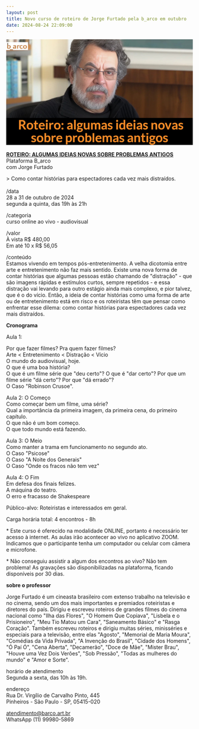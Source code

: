 ```yaml
---
layout: post
title: Novo curso de roteiro de Jorge Furtado pela b_arco em outubro
date: 2024-08-24 22:09:00
---
```

![](/uploads/jorge-curso.jpg)

**[ROTEIRO: ALGUMAS IDEIAS NOVAS SOBRE PROBLEMAS ANTIGOS](https://barco.art.br/eventos/roteiro-algumas-ideias-novas-sobre-problemas-antigos/)**\
Plataforma B_arco\
[](https://barco.art.br/eventos/roteiro-algumas-ideias-novas-sobre-problemas-antigos/)com Jorge Furtado

\> Como contar histórias para espectadores cada vez mais distraídos.\
\
/data\
28 a 31 de outubro de 2024\
segunda a quinta, das 19h às 21h

/categoria\
curso online ao vivo - audiovisual

/valor\
À vista R$ 480,00\
Em até 10 x R$ 56,05

/conteúdo\
Estamos vivendo em tempos pós-entretenimento. A velha dicotomia entre arte e entretenimento não faz mais sentido. Existe uma nova forma de contar histórias que algumas pessoas estão chamando de "distração" - que são imagens rápidas e estímulos curtos, sempre repetidos - e essa distração vai levando para outro estágio ainda mais complexo, e pior talvez, que é o do vício. Então, a ideia de contar histórias como uma forma de arte ou de entretenimento está em risco e os roteiristas têm que pensar como enfrentar esse dilema: como contar histórias para espectadores cada vez mais distraídos.

**Cronograma**

Aula 1:

Por que fazer filmes? Pra quem fazer filmes?\
Arte < Entretenimento < Distração < Vício\
O mundo do audiovisual, hoje.\
O que é uma boa história?\
O que é um filme série que "deu certo"? O que é "dar certo"? Por que um filme série "dá certo"? Por que "dá errado"?\
O Caso "Robinson Crusoe".

Aula 2: O Começo\
Como começar bem um filme, uma série?\
Qual a importância da primeira imagem, da primeira cena, do primeiro capítulo.\
O que não é um bom começo.\
O que todo mundo está fazendo.

Aula 3: O Meio\
Como manter a trama em funcionamento no segundo ato.\
O Caso "Psicose"\
O Caso "A Noite dos Generais"\
O Caso "Onde os fracos não tem vez"

Aula 4: O Fim\
Em defesa dos finais felizes.\
A máquina do teatro.\
O erro e fracasso de Shakespeare



Público-alvo: Roteiristas e interessados em geral.

Carga horária total: 4 encontros - 8h

\* Este curso é oferecido na modalidade ONLINE, portanto é necessário ter acesso à internet. As aulas irão acontecer ao vivo no aplicativo ZOOM. Indicamos que o participante tenha um computador ou celular com câmera e microfone.

\* Não conseguiu assistir a algum dos encontros ao vivo? Não tem problema! As gravações são disponibilizadas na plataforma, ficando disponíveis por 30 dias.

**sobre o professor**

Jorge Furtado é um cineasta brasileiro com extenso trabalho na televisão e no cinema, sendo um dos mais importantes e premiados roteiristas e diretores do país. Dirigiu e escreveu roteiros de grandes filmes do cinema nacional como "Ilha das Flores", "O Homem Que Copiava", "Lisbela e o Prisioneiro", "Meu Tio Matou um Cara", "Saneamento Básico" e "Rasga Coração". Também escreveu roteiros e dirigiu muitas séries, minisséries e especiais para a televisão, entre elas "Agosto", "Memorial de Maria Moura", "Comédias da Vida Privada", "A Invenção do Brasil", "Cidade dos Homens", "Ó Paí Ó", "Cena Aberta", "Decamerão", "Doce de Mãe", "Mister Brau", "Houve uma Vez Dois Verões", "Sob Pressão", "Todas as mulheres do mundo" e "Amor e Sorte".

horário de atendimento\
Segunda a sexta, das 10h às 19h.

endereço\
Rua Dr. Virgílio de Carvalho Pinto, 445\
Pinheiros - São Paulo - SP, 05415-020

atendimento@barco.art.br\
WhatsApp (11) 99980-5869
